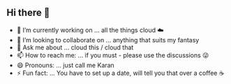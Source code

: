 ## Hi there 👋

- 🔭 I’m currently working on ... all the things cloud ☁️
- 👯 I’m looking to collaborate on ...  anything that suits my fantasy
- 💬 Ask me about ... cloud this / cloud that
- 📫 How to reach me: ... if you must - please use the discussions 😜
- 😄 Pronouns: ... just call me Karan
- ⚡ Fun fact: ... You have to set up a date, will tell you that over a coffee ☕
